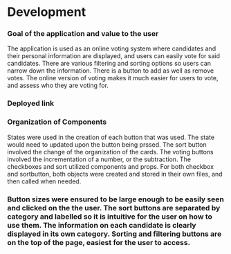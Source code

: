 # Development

### Goal of the application and value to the user
The application is used as an online voting system where candidates and their personal information are displayed, and users can easily vote for said candidates. There are various filtering and sorting options so users can narrow down the information. There is a button to add as well as remove votes. The online version of voting makes it much easier for users to vote, and assess who they are voting for.

### Deployed link


### Organization of Components
States were used in the creation of each button that was used. The state would need to updated upon the button being prssed. The sort button involved the change of the organization of the cards. The voting buttons involved the incrementation of a number, or the subtraction. The checkboxes and sort utilized components and props. For both checkbox and sortbutton, both objects were created and stored in their own files, and then called when needed. 

### Button sizes were ensured to be large enough to be easily seen and clicked on the the user. The sort buttons are separated by category and labelled so it is intuitive for the user on how to use them. The information on each candidate is clearly displayed in its own category. Sorting and filtering buttons are on the top of the page, easiest for the user to access.

